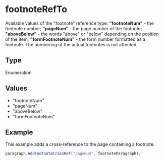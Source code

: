 # footnoteRefTo

Available values of the "footnote" reference type:**"footnoteNum"** - the footnote number;**"pageNum"** - the page number of the footnote;**"aboveBelow"** - the words "above" or "below" depending on the position of the item;**"formFootnoteNum"** - the form number formatted as a footnote. The numbering of the actual footnotes is not affected.

## Type

Enumeration

## Values

- "footnoteNum"
- "pageNum"
- "aboveBelow"
- "formFootnoteNum"


## Example

This example adds a cross-reference to the page containing a footnote.

```javascript editor-pdf
paragraph.AddFootnoteCrossRef("pageNum", footnoteParagraph);
```
